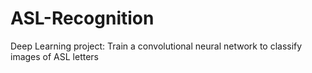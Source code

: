 # ASL-Recognition
Deep Learning project: Train a convolutional neural network to classify images of ASL letters
